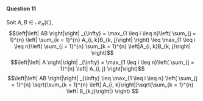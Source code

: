 #### Question 11
Soit $A, B \in \mathcal{M}_{n}(\mathbb{C})$, 
$$\left|\left| AB \right|\right| _{\infty} = \max_{1 \leq i \leq n}\left( \sum_{j = 1}^{n} \left| \sum_{k = 1}^{n} A_{i, k}B_{k, j}\right| \right) \leq \max_{1 \leq i \leq n}\left( \sum_{j = 1}^{n}  \sum_{k = 1}^{n} \left|A_{i, k}B_{k, j}\right| \right)$$
$$\left|\left| A \right|\right| _{\infty} = \max_{1 \leq i \leq n}\left( \sum_{j = 1}^{n}  \left| A_{i, j} \right|\right)$$
$$\left|\left| AB \right|\right| _{\infty} \leq \max_{1 \leq i \leq n}  \left( \sum_{j = 1}^{n} \sqrt{\sum_{k = 1}^{n} \left| A_{i, k}\right|}\sqrt{\sum_{k = 1}^{n} \left| B_{k,j}\right|}  \right) $$